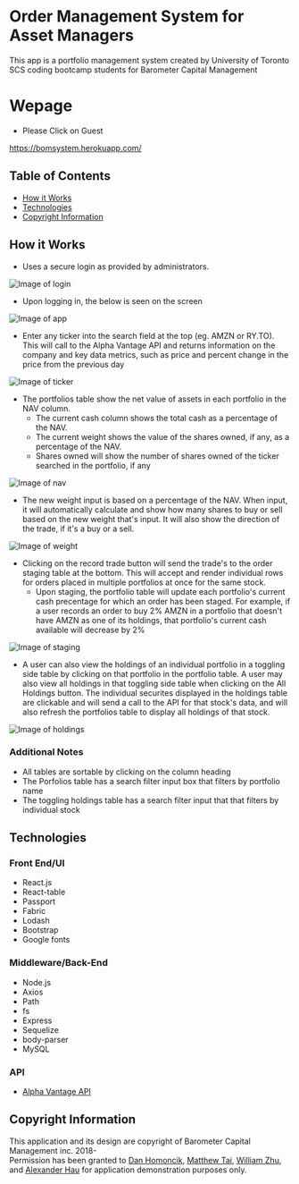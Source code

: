 # Order Management System for Asset Managers

This app is a portfolio management system created by University of Toronto SCS coding bootcamp students for Barometer Capital Management

# Wepage

- Please Click on Guest

https://bomsystem.herokuapp.com/

## Table of Contents

* [How it Works](#how-it-works)
* [Technologies](#technologies)
* [Copyright Information](#copyright-information)


## How it Works

- Uses a secure login as provided by administrators.

![Image of login](./images/login.png)

- Upon logging in, the below is seen on the screen

![Image of app](./images/app.png)

- Enter any ticker into the search field at the top (eg. AMZN or RY.TO). This will call to the Alpha Vantage API and returns information on the company and key data metrics, such as price and percent change in the price from the previous day

![Image of ticker](./images/ticker.png)

- The portfolios table show the net value of assets in each portfolio in the NAV column. 
    * The current cash column shows the total cash as a percentage of the NAV. 
    * The current weight shows the value of the shares owned, if any, as a percentage of the NAV.
    * Shares owned will show the number of shares owned of the ticker searched in the portfolio, if any

![Image of nav](./images/nav.png)

- The new weight input is based on a percentage of the NAV. When input, it will automatically calculate and show how many shares to buy or sell based on the new weight that's input. It will also show the direction of the trade, if it's a buy or a sell.

![Image of weight](./images/weight.png)

- Clicking on the record trade button will send the trade's to the order staging table at the bottom. This will accept and render individual rows for orders placed in multiple portfolios at once for the same stock.
    * Upon staging, the portfolio table will update each portfolio's current cash precentage for which an order has been staged. For example, if a user records an order to buy 2% AMZN in a portfolio that doesn't have AMZN as one of its holdings, that portfolio's current cash available will decrease by 2%

![Image of staging](./images/staging.png)

- A user can also view the holdings of an individual portfolio in a toggling side table by clicking on that portfolio in the portfolio table. A user may also view all holdings in that toggling side table when clicking on the All Holdings button. The individual securites displayed in the holdings table are clickable and will send a call to the API for that stock's data, and will also refresh the portfolios table to display all holdings of that stock.

![Image of holdings](./images/holdings.png)

### Additional Notes
- All tables are sortable by clicking on the column heading
- The Porfolios table has a search filter input box that filters by portfolio name
- The toggling holdings table has a search filter input that that filters by individual stock


## Technologies

### Front End/UI

* React.js
* React-table
* Passport
* Fabric
* Lodash
* Bootstrap
* Google fonts

### Middleware/Back-End

* Node.js
* Axios
* Path
* fs
* Express
* Sequelize
* body-parser
* MySQL

### API

* [Alpha Vantage API](http://alphavantage.co)


## Copyright Information

This application and its design are copyright of Barometer Capital Management inc. 2018-<br>
Permission has been granted to [Dan Homoncik](http://barometercapital.ca), [Matthew Tai](https://matthewtai.github.io/), [William Zhu](https://william5656.github.io/), and [Alexander Hau](https://chestirito.github.io/) for application demonstration purposes only.
